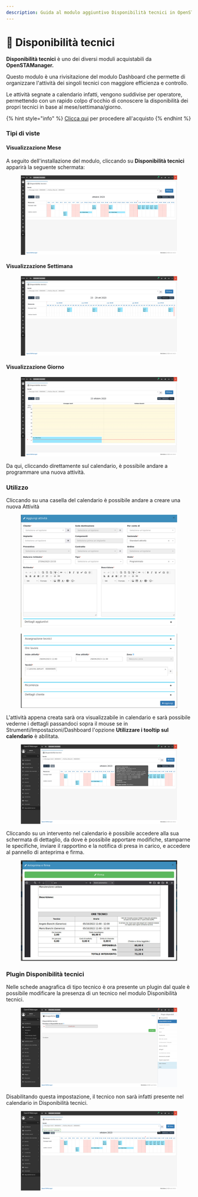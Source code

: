 ```yaml
---
description: Guida al modulo aggiuntivo Disponibilità tecnici in OpenSTAManager
---
```


# 📗 Disponibilità tecnici

**Disponibilità tecnici** è uno dei diversi moduli acquistabili da **OpenSTAManager.**&#x20;

Questo modulo è una rivisitazione del modulo Dashboard che permette di organizzare l'attività dei singoli tecnici con maggiore efficienza e controllo.

Le attività segnate a calendario infatti, vengono suddivise per operatore, permettendo con un rapido colpo d'occhio di conoscere la disponibilità dei propri tecnici in base al mese/settimana/giorno.

{% hint style="info" %}
[Clicca qui](https://shop.openstamanager.com/prodotto/disponibilita-tecnici/) per procedere all'acquisto
{% endhint %}

### Tipi di viste

#### Visualizzazione Mese



A seguito dell'installazione del modulo, cliccando su **Disponibilità tecnici** apparirà la seguente schermata:

<figure><img src="../.gitbook/assets/immagine (3) (1) (1) (1) (1).png" alt=""><figcaption></figcaption></figure>

#### Visualizzazione Settimana

<figure><img src="../.gitbook/assets/immagine (4) (1) (1) (1).png" alt=""><figcaption></figcaption></figure>

#### Visualizzazione Giorno

<figure><img src="../.gitbook/assets/immagine (5) (1) (1).png" alt=""><figcaption></figcaption></figure>

Da qui, cliccando direttamente sul calendario, è possibile andare a programmare una nuova attività.

### Utilizzo

Cliccando su una casella del calendario è possibile andare a creare una nuova Attività

<figure><img src="../.gitbook/assets/immagine (340).png" alt=""><figcaption></figcaption></figure>

<figure><img src="../.gitbook/assets/immagine (327).png" alt=""><figcaption></figcaption></figure>

L'attività appena creata sarà ora visualizzabile in calendario e sarà possibile vederne i dettagli passandoci sopra il mouse se in Strumenti/Impostazioni/Dashboard l'opzione **Utilizzare i tooltip sul calendario** è abilitata.

<figure><img src="../.gitbook/assets/immagine (6) (1).png" alt=""><figcaption></figcaption></figure>

Cliccando su un intervento nel calendario è possibile accedere alla sua schermata di dettaglio, da dove è possibile apportare modifiche, stamparne le specifiche, inviare il rapportino e la notifica di presa in carico, e accedere al pannello di anteprima e firma.

<figure><img src="../.gitbook/assets/immagine (390).png" alt=""><figcaption></figcaption></figure>

### Plugin Disponibilità tecnici

Nelle schede anagrafica di tipo tecnico è ora presente un plugin dal quale è possibile modificare la presenza di un tecnico nel modulo Disponibilità tecnici.

<figure><img src="../.gitbook/assets/immagine (7).png" alt=""><figcaption></figcaption></figure>

Disabilitando questa impostazione, il tecnico non sarà infatti presente nel calendario in Disponibilità tecnici.

<figure><img src="../.gitbook/assets/immagine (8).png" alt=""><figcaption></figcaption></figure>
